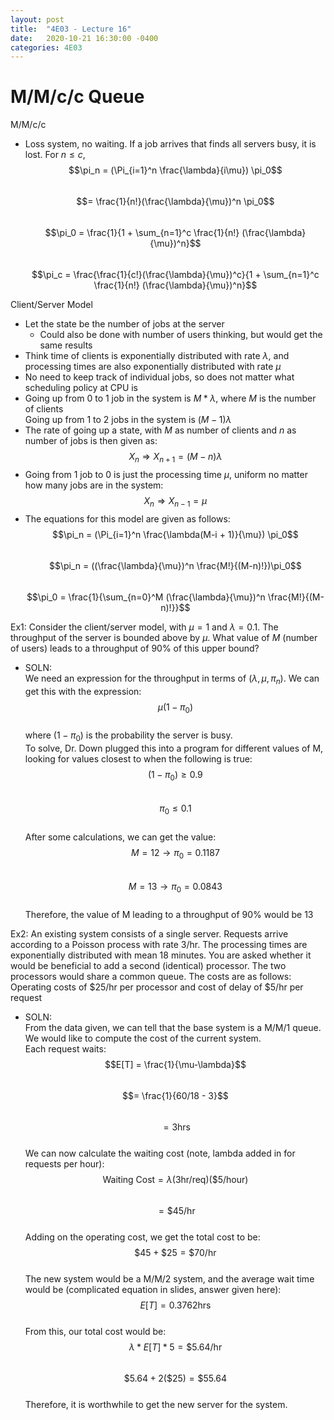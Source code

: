 ```yaml
---
layout: post
title:  "4E03 - Lecture 16"
date:   2020-10-21 16:30:00 -0400
categories: 4E03
---
```


M/M/c/c Queue
===

M/M/c/c
- Loss system, no waiting. If a job arrives that finds all servers busy, it is lost. For $n \leq c$,  
$$\pi_n = (\Pi_{i=1}^n \frac{\lambda}{i\mu}) \pi_0$$  
$$= \frac{1}{n!}(\frac{\lambda}{\mu})^n \pi_0$$  
$$\pi_0 = \frac{1}{1 + \sum_{n=1}^c \frac{1}{n!} (\frac{\lambda}{\mu})^n}$$  
$$\pi_c = \frac{\frac{1}{c!}(\frac{\lambda}{\mu})^c}{1 + \sum_{n=1}^c \frac{1}{n!} (\frac{\lambda}{\mu})^n}$$

Client/Server Model
- Let the state be the number of jobs at the server
    - Could also be done with number of users thinking, but would get the same results
- Think time of clients is exponentially distributed with rate $\lambda$, and processing times are also exponentially distributed with rate $\mu$
- No need to keep track of individual jobs, so does not matter what scheduling policy at CPU is
- Going up from 0 to 1 job in the system is $M*\lambda$, where *M* is the number of clients  
Going up from 1 to 2 jobs in the system is $(M-1)\lambda$
- The rate of going up a state, with *M* as number of clients and *n* as number of jobs is then given as:  
$$X_n \Rightarrow X_{n+1} = (M - n)\lambda$$
- Going from 1 job to 0 is just the processing time $\mu$, uniform no matter how many jobs are in the system:  
$$X_n \Rightarrow X_{n-1} = \mu$$
- The equations for this model are given as follows:  
$$\pi_n = (\Pi_{i=1}^n \frac{\lambda(M-i + 1)}{\mu}) \pi_0$$  
$$\pi_n = ((\frac{\lambda}{\mu})^n \frac{M!}{(M-n)!})\pi_0$$  
$$\pi_0 = \frac{1}{\sum_{n=0}^M (\frac{\lambda}{\mu})^n \frac{M!}{(M-n)!}}$$

Ex1: Consider the client/server model, with $\mu = 1$ and $\lambda = 0.1$. The throughput of the server is bounded above by $\mu$. What value of *M* (number of users) leads to a throughput of 90% of this upper bound?
- SOLN:  
We need an expression for the throughput in terms of $(\lambda, \mu, \pi_n)$. We can get this with the expression:  
$$\mu(1-\pi_0)$$  
where $(1-\pi_0)$ is the probability the server is busy.  
To solve, Dr. Down plugged this into a program for different values of M, looking for values closest to when the following is true:  
$$(1-\pi_0) \geq 0.9$$  
$$\pi_0 \leq 0.1$$  
After some calculations, we can get the value:  
$$M=12 \rightarrow \pi_0 = 0.1187$$  
$$M=13 \rightarrow \pi_0 = 0.0843$$  
Therefore, the value of M leading to a throughput of 90% would be 13

Ex2: An existing system consists of a single server. Requests arrive according to a Poisson process with rate 3/hr. The processing times are exponentially distributed with mean 18 minutes. You are asked whether it would be beneficial to add a second (identical) processor. The two processors would share a common queue. The costs are as follows: Operating costs of \$25/hr per processor and cost of delay of \$5/hr per request
- SOLN:  
From the data given, we can tell that the base system is a M/M/1 queue. We would like to compute the cost of the current system.  
Each request waits:  
$$E[T] = \frac{1}{\mu-\lambda}$$  
$$= \frac{1}{60/18 - 3}$$  
$$= 3\text{hrs}$$  
We can now calculate the waiting cost (note, lambda added in for requests per hour):  
$$\text{Waiting Cost} = \lambda(3\text{hr/req})(\$5\text{/hour})$$  
$$=\$45\text{/hr}$$  
Adding on the operating cost, we get the total cost to be:  
$$\$45 + \$25 = \$70 \text{/hr}$$  
The new system would be a M/M/2 system, and the average wait time would be (complicated equation in slides, answer given here):  
$$E[T] = 0.3762\text{hrs}$$  
From this, our total cost would be:  
$$\lambda * E[T] * 5 = \$5.64\text{/hr}$$  
$$\$5.64 + 2(\$25) = \$55.64$$  
Therefore, it is worthwhile to get the new server for the system.
